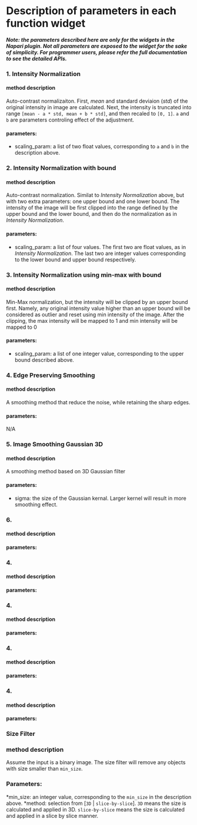 # Description of parameters in each function widget

***Note: the parameters described here are only for the widgets in the Napari plugin. Not all parameters are exposed to the widget for the sake of simplicity. For programmer users, please refer the full documentation to see the detailed APIs.***  

### 1. Intensity Normalization

#### method description
Auto-contrast normalizaiton. First, *mean* and standard deviaion (*std*) of the original intensity in image are calculated. Next, the intensity is truncated into range `[mean - a * std, mean + b * std]`, and then recaled to `[0, 1]`. `a` and `b` are parameters controling effect of the adjustment.

#### parameters:
* scaling_param: a list of two float values, corresponding to `a` and `b` in the description above.


### 2. Intensity Normalization with bound

#### method description
Auto-contrast normalization. Similat to *Intensity Normalization* above, but with two extra parameters: one upper bound and one lower bound. The intensity of the image will be first clipped into the range defined by the upper bound and the lower bound, and then do the normalization as in *Intensity Normalization*.

#### parameters:
* scaling_param: a list of four values. The first two are float values, as in *Intensity Normalization*. The last two are integer values corresponding to the lower bound and upper bound respectively.

### 3. Intensity Normalization using min-max with bound

#### method description
Min-Max normalization, but the intensity will be clipped by an upper bound first. Namely, any original intensity value higher than an upper bound will be considered as outlier and reset using min intensity of the image. After the clipping, the max intensity will be mapped to 1 and min intensity will be mapped to 0

#### parameters:
* scaling_param: a list of one integer value, corresponding to the upper bound described above.

### 4. Edge Preserving Smoothing

#### method description
A smoothing method that reduce the noise, while retaining the sharp edges.

#### parameters:
N/A

### 5. Image Smoothing Gaussian 3D

#### method description
A smoothing method based on 3D Gaussian filter

#### parameters:
* sigma: the size of the Gaussian kernal. Larger kernel will result in more smoothing effect.


### 6.

#### method description


#### parameters:

### 4.

#### method description


#### parameters:

### 4.

#### method description


#### parameters:

### 4.

#### method description


#### parameters:

### 4.

#### method description


#### parameters:



### Size Filter

### method description
Assume the input is a binary image. The size filter will remove any objects with size smaller than `min_size`.

### Parameters:
*min_size: an integer value, corresponding to the `min_size` in the description above.
*method: selection from [`3D` | `slice-by-slice`]. `3D` means the size is calculated and applied in 3D. `slice-by-slice` means the size is calculated and applied in a slice by slice manner.
